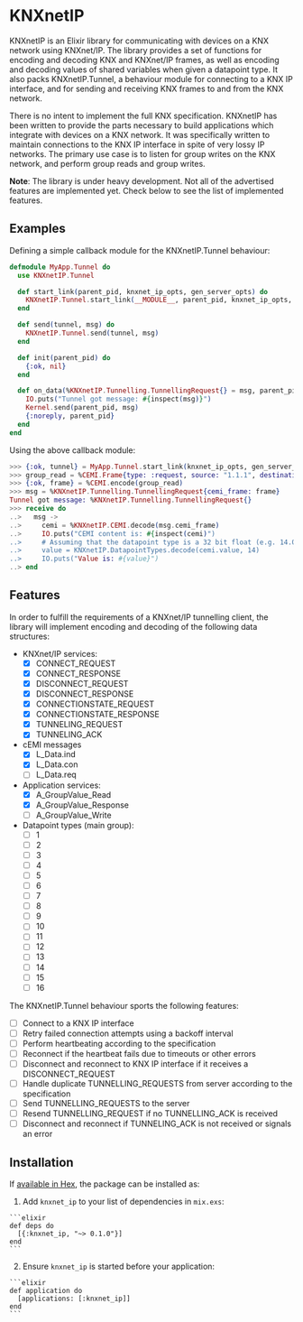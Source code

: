 # KNXnetIP

KNXnetIP is an Elixir library for communicating with devices on a KNX network using KNXnet/IP. The library provides a set of functions for encoding and decoding KNX and KNXnet/IP frames, as well as encoding and decoding values of shared variables when given a datapoint type. It also packs KNXnetIP.Tunnel, a behaviour module for connecting to a KNX IP interface, and for sending and receiving KNX frames to and from the KNX network.

There is no intent to implement the full KNX specification. KNXnetIP has been written to provide the parts necessary to build applications which integrate with devices on a KNX network. It was specifically written to maintain connections to the KNX IP interface in spite of very lossy IP networks. The primary use case is to listen for group writes on the KNX network, and perform group reads and group writes.

**Note**: The library is under heavy development. Not all of the advertised features are implemented yet. Check below to see the list of implemented features.

## Examples

Defining a simple callback module for the KNXnetIP.Tunnel behaviour:

```elixir
defmodule MyApp.Tunnel do
  use KNXnetIP.Tunnel

  def start_link(parent_pid, knxnet_ip_opts, gen_server_opts) do
    KNXnetIP.Tunnel.start_link(__MODULE__, parent_pid, knxnet_ip_opts, gen_server_opts)
  end

  def send(tunnel, msg) do
    KNXnetIP.Tunnel.send(tunnel, msg)
  end

  def init(parent_pid) do
    {:ok, nil}
  end

  def on_data(%KNXnetIP.Tunnelling.TunnellingRequest{} = msg, parent_pid) do
    IO.puts("Tunnel got message: #{inspect(msg)}")
    Kernel.send(parent_pid, msg)
    {:noreply, parent_pid}
  end
end
```

Using the above callback module:

```elixir
>>> {:ok, tunnel} = MyApp.Tunnel.start_link(knxnet_ip_opts, gen_server_opts)
>>> group_read = %CEMI.Frame{type: :request, source: "1.1.1", destination: "0/0/7", service: :group_read}
>>> {:ok, frame} = %CEMI.encode(group_read)
>>> msg = %KNXnetIP.Tunnelling.TunnellingRequest{cemi_frame: frame}
Tunnel got message: %KNXnetIP.Tunnelling.TunnellingRequest{}
>>> receive do
..>   msg ->
..>     cemi = %KNXnetIP.CEMI.decode(msg.cemi_frame)
..>     IO.puts("CEMI content is: #{inspect(cemi)")
..>     # Assuming that the datapoint type is a 32 bit float (e.g. 14.004 - main group 14)
..>     value = KNXnetIP.DatapointTypes.decode(cemi.value, 14)
..>     IO.puts("Value is: #{value}")
..> end
```

## Features

In order to fulfill the requirements of a KNXnet/IP tunnelling client, the library will implement encoding and decoding of the following data structures:

- KNXnet/IP services:
  - [x] CONNECT_REQUEST
  - [x] CONNECT_RESPONSE
  - [x] DISCONNECT_REQUEST
  - [x] DISCONNECT_RESPONSE
  - [x] CONNECTIONSTATE_REQUEST
  - [x] CONNECTIONSTATE_RESPONSE
  - [x] TUNNELING_REQUEST
  - [x] TUNNELING_ACK
- cEMI messages
  - [x] L_Data.ind
  - [x] L_Data.con
  - [ ] L_Data.req
- Application services:
  - [x] A_GroupValue_Read
  - [x] A_GroupValue_Response
  - [ ] A_GroupValue_Write
- Datapoint types (main group):
  - [ ] 1
  - [ ] 2
  - [ ] 3
  - [ ] 4
  - [ ] 5
  - [ ] 6
  - [ ] 7
  - [ ] 8
  - [ ] 9
  - [ ] 10
  - [ ] 11
  - [ ] 12
  - [ ] 13
  - [ ] 14
  - [ ] 15
  - [ ] 16

The KNXnetIP.Tunnel behaviour sports the following features:

- [ ] Connect to a KNX IP interface
- [ ] Retry failed connection attempts using a backoff interval
- [ ] Perform heartbeating according to the specification
- [ ] Reconnect if the heartbeat fails due to timeouts or other errors
- [ ] Disconnect and reconnect to KNX IP interface if it receives a DISCONNECT_REQUEST
- [ ] Handle duplicate TUNNELLING_REQUESTS from server according to the specification
- [ ] Send TUNNELLING_REQUESTS to the server
- [ ] Resend TUNNELLING_REQUEST if no TUNNELLING_ACK is received
- [ ] Disconnect and reconnect if TUNNELING_ACK is not received or signals an error

## Installation

If [available in Hex](https://hex.pm/docs/publish), the package can be installed as:

  1. Add `knxnet_ip` to your list of dependencies in `mix.exs`:

    ```elixir
    def deps do
      [{:knxnet_ip, "~> 0.1.0"}]
    end
    ```

  2. Ensure `knxnet_ip` is started before your application:

    ```elixir
    def application do
      [applications: [:knxnet_ip]]
    end
    ```
